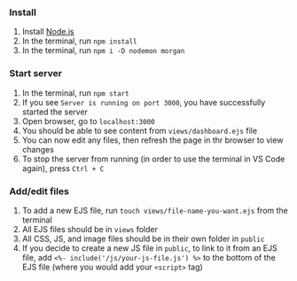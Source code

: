 ### Install
1. Install [Node.js](https://nodejs.org/en)
2. In the terminal, run `npm install`
3. In the terminal, run `npm i -D nodemon morgan`

### Start server
1. In the terminal, run `npm start`
2. If you see `Server is running on port 3000`, you have successfully started the server 
3. Open browser, go to `localhost:3000`
4. You should be able to see content from `views/dashboard.ejs` file
5. You can now edit any files, then refresh the page in thr browser to view changes
6. To stop the server from running (in order to use the terminal in VS Code again), press `Ctrl + C`

### Add/edit files
1. To add a new EJS file, run `touch views/file-name-you-want.ejs` from the terminal
2. All EJS files should be in `views` folder
3. All CSS, JS, and image files should be in their own folder in `public`
4. If you decide to create a new JS file in `public`, to link to it from an EJS file, add `<%- include('/js/your-js-file.js') %>` to the bottom of the EJS file (where you would add your `<script>` tag)